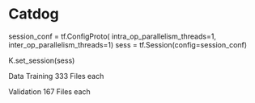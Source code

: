 # Catdog
session_conf = tf.ConfigProto(
      intra_op_parallelism_threads=1,
      inter_op_parallelism_threads=1)
sess = tf.Session(config=session_conf)

K.set_session(sess)

Data 
Training
333 Files each 

Validation
167 Files each
